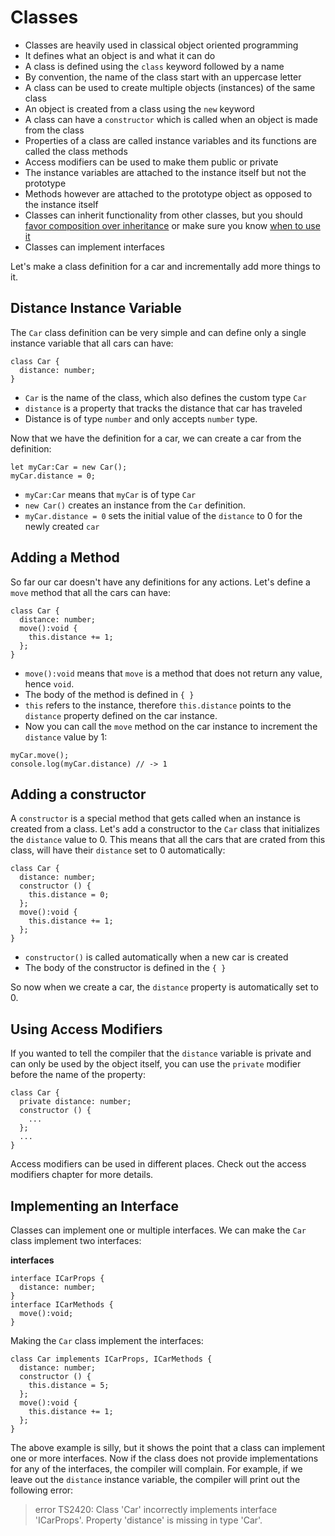 # Classes

- Classes are heavily used in classical object oriented programming
- It defines what an object is and what it can do
- A class is defined using the `class` keyword followed by a name
- By convention, the name of the class start with an uppercase letter
- A class can be used to create multiple objects (instances) of the same class
- An object is created from a class using the `new` keyword
- A class can have a `constructor` which is called when an object is made from the class
- Properties of a class are called instance variables and its functions are called the class methods
- Access modifiers can be used to make them public or private
- The instance variables are attached to the instance itself but not the prototype
- Methods however are attached to the prototype object as opposed to the instance itself
- Classes can inherit functionality from other classes, but you should [favor composition over inheritance](https://medium.com/javascript-scene/the-two-pillars-of-javascript-ee6f3281e7f3#.oc5pdevwh) or make sure you know [when to use it](https://medium.com/@dtinth/es6-class-classical-inheritance-20f4726f4c4#.xdif2m42e)
- Classes can implement interfaces

Let's make a class definition for a car and incrementally add more things to it.

## Distance Instance Variable

The `Car` class definition can be very simple and can define only a single instance variable that all cars can have:

~~~~ {.numberLines .java language=java startFrom="1"}
class Car {
  distance: number;
}
~~~~~~~

- `Car` is the name of the class, which also defines the custom type `Car`
- `distance` is a property that tracks the distance that car has traveled
- Distance is of type `number` and only accepts `number` type.

Now that we have the definition for a car, we can create a car from the definition:

~~~~ {.numberLines .java language=java startFrom="1"}
let myCar:Car = new Car();
myCar.distance = 0;
~~~~~~~

- `myCar:Car` means that `myCar` is of type `Car`
- `new Car()` creates an instance from the `Car` definition.
- `myCar.distance = 0` sets the initial value of the `distance` to 0 for the newly created `car`

## Adding a Method

So far our car doesn't have any definitions for any actions. Let's define a `move` method that all the cars can have:

~~~~ {.numberLines .java language=java startFrom="1"}
class Car {
  distance: number;
  move():void {
    this.distance += 1;
  };
}
~~~~~~~

- `move():void` means that `move` is a method that does not return any value, hence `void`.
- The body of the method is defined in `{ }`
- `this` refers to the instance, therefore `this.distance` points to the `distance` property defined on the car instance.
- Now you can call the `move` method on the car instance to increment the `distance` value by 1:

~~~~ {.numberLines .java language=java startFrom="1"}
myCar.move();
console.log(myCar.distance) // -> 1
~~~~~~~

## Adding a constructor

A `constructor` is a special method that gets called when an instance is created from a class. Let's add a constructor to the `Car` class that initializes the `distance` value to 0. This means that all the cars that are crated from this class, will have their `distance` set to 0 automatically:

~~~~ {.numberLines .java language=java startFrom="1"}
class Car {
  distance: number;
  constructor () {
    this.distance = 0;
  };
  move():void {
    this.distance += 1;
  };
}
~~~~~~~

- `constructor()` is called automatically when a new car is created
- The body of the constructor is defined in the `{ }`

So now when we create a car, the `distance` property is automatically set to 0.

## Using Access Modifiers

If you wanted to tell the compiler that the `distance` variable is private and can only be used by the object itself, you can use the `private` modifier before the name of the property:

~~~~ {.numberLines .java language=java startFrom="1"}
class Car {
  private distance: number;
  constructor () {
    ...
  };
  ...
}
~~~~~~~

Access modifiers can be used in different places. Check out the access modifiers chapter for more details.

## Implementing an Interface

Classes can implement one or multiple interfaces. We can make the `Car` class implement two interfaces:

**interfaces**

~~~~ {.numberLines .java language=java startFrom="1"}
interface ICarProps {
  distance: number;
}
interface ICarMethods {
  move():void;
}
~~~~~~~
Making the `Car` class implement the interfaces:

~~~~ {.numberLines .java language=java startFrom="1"}
class Car implements ICarProps, ICarMethods {
  distance: number;
  constructor () {
    this.distance = 5;
  };
  move():void {
    this.distance += 1;
  };
}
~~~~~~~

The above example is silly, but it shows the point that a class can implement one or more interfaces. Now if the class does not provide implementations for any of the interfaces, the compiler will complain. For example, if we leave out the `distance` instance variable, the compiler will print out the following error:


>error TS2420: Class 'Car' incorrectly implements interface 'ICarProps'.
  Property 'distance' is missing in type 'Car'.

